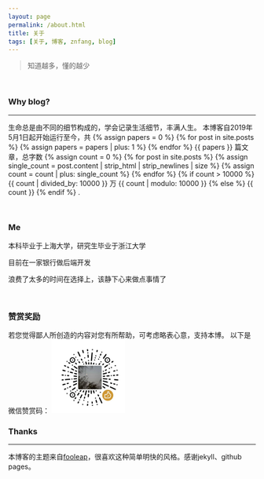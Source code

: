```yaml
---
layout: page
permalink: /about.html
title: 关于
tags: [关于, 博客, znfang, blog]
---
```


<div class="zh post-container">
    <!-- 增加了自动统计博客数量的功能，原理参照总字数的统计 -->
    <blockquote>
        知道越多，懂的越少
    </blockquote>
    <br>
    <h3>Why blog?</h3>
    <hr>
    <p>生命总是由不同的细节构成的，学会记录生活细节，丰满人生。
    本博客自2019年5月1日起开始运行至今，共
    {% assign papers = 0 %}
    {% for post in site.posts %}
    {% assign papers = papers | plus: 1 %}
    {% endfor %}
    {{ papers }}
    篇文章，总字数
    {% assign count = 0 %}
    {% for post in site.posts %}
    {% assign single_count = post.content | strip_html | strip_newlines | size %}
    {% assign count = count | plus: single_count %}
    {% endfor %}
    {% if count > 10000 %}
    {{ count | divided_by: 10000 }} 万 {{ count | modulo: 10000 }}
    {% else %}
    {{ count }}
    {% endif %}
    .</p>
    <br>
    <h3>Me</h3>
    <p>本科毕业于上海大学，研究生毕业于浙江大学</p>
    <p>目前在一家银行做后端开发</p>
    <p>浪费了太多的时间在选择上，该静下心来做点事情了</p>
    <br>
    <h3>赞赏奖励</h3>
        若您觉得鄙人所创造的内容对您有所帮助，可考虑略表心意，支持本博。
        以下是微信赞赏码：
    <img src="/img/wechat-reward.png" style="width:150px" />
    <br>
    <h3>Thanks</h3>
    <hr>
    <p>本博客的主题来自<a href="https://blog.fooleap.org/" target="_blank">fooleap</a>，很喜欢这种简单明快的风格。感谢jekyll、github pages。</p>

</div>


